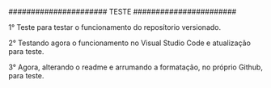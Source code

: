 ######################     TESTE      ####################### <br />

1° Teste para testar o funcionamento do reposítorio versionado. <br />

2° Testando agora o funcionamento no Visual Studio Code e atualização para teste. <br />

3° Agora, alterando o readme e arrumando a formatação, no próprio Github, para teste.
